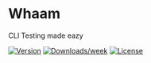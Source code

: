 Whaam
=====

CLI Testing made eazy

[![Version](https://img.shields.io/npm/v/whaam.svg)](https://npmjs.org/package/whaam)
[![Downloads/week](https://img.shields.io/npm/dw/whaam.svg)](https://npmjs.org/package/whaam)
[![License](https://img.shields.io/npm/l/whaam.svg)](https://github.com/Artmann/whaam/blob/master/package.json)


